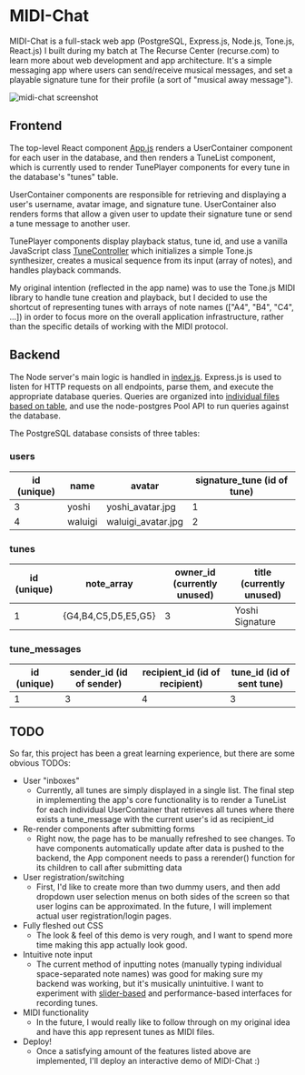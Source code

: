 # MIDI-Chat

MIDI-Chat is a full-stack web app (PostgreSQL, Express.js, Node.js, Tone.js, React.js) I built during my batch at The Recurse Center (recurse.com) to learn more about web development and app architecture. It's a simple messaging app where users can send/receive musical messages, and set a playable signature tune for their profile (a sort of "musical away message").

![midi-chat screenshot](http://portfolio.isaacpearl.com/img/Screen%20Shot%202019-04-18%20at%203.10.14%20PM.png)

## Frontend

The top-level React component [App.js](https://github.com/isaacpearl/midi-chat/blob/master/frontend/src/App/App.js) renders a UserContainer component for each user in the database, and then renders a TuneList component, which is currently used to render TunePlayer components for every tune in the database's "tunes" table. 

UserContainer components are responsible for retrieving and displaying a user's username, avatar image, and signature tune. UserContainer also renders forms that allow a given user to update their signature tune or send a tune message to another user. 

TunePlayer components display playback status, tune id, and use a vanilla JavaScript class [TuneController](https://github.com/isaacpearl/midi-chat/blob/master/frontend/src/TuneController/TuneController.js) which initializes a simple Tone.js synthesizer, creates a musical sequence from its input (array of notes), and handles playback commands.

My original intention (reflected in the app name) was to use the Tone.js MIDI library to handle tune creation and playback, but I decided to use the shortcut of representing tunes with arrays of note names (["A4", "B4", "C4", ...]) in order to focus more on the overall application infrastructure, rather than the specific details of working with the MIDI protocol.

## Backend
The Node server's main logic is handled in [index.js](https://github.com/isaacpearl/midi-chat/blob/master/backend/index.js). Express.js is used to listen for HTTP requests on all endpoints, parse them, and execute the appropriate database queries. Queries are organized into [individual files based on table](https://github.com/isaacpearl/midi-chat/tree/master/backend/app/queries), and use the node-postgres Pool API to run queries against the database.

The PostgreSQL database consists of three tables: 

### users
id (unique)| name | avatar | signature_tune (id of tune)
------------ | ------------- | ------------- | -------------
3 | yoshi | yoshi_avatar.jpg | 1 
4 | waluigi | waluigi_avatar.jpg | 2 

### tunes
id (unique) | note_array | owner_id (currently unused) | title (currently unused)
------------ | ------------- | ------------ | -------------
1 | {G4,B4,C5,D5,E5,G5} | 3 | Yoshi Signature

### tune_messages
id (unique) | sender_id (id of sender) | recipient_id (id of recipient) | tune_id (id of sent tune)
------------ | ------------- | ------------- | -------------
1 | 3 | 4 | 3

## TODO
So far, this project has been a great learning experience, but there are some obvious TODOs:
* User "inboxes"
  * Currently, all tunes are simply displayed in a single list. The final step in implementing the app's core functionality is to render a TuneList for each individual UserContainer that retrieves all tunes where there exists a tune_message with the current user's id as recipient_id
* Re-render components after submitting forms
  * Right now, the page has to be manually refreshed to see changes. To have components automatically update after data is pushed to the backend, the App component needs to pass a rerender() function for its children to call after submitting data 
* User registration/switching
  * First, I'd like to create more than two dummy users, and then add dropdown user selection menus on both sides of the screen so that user logins can be approximated. In the future, I will implement actual user registration/login pages.
* Fully fleshed out CSS
  * The look & feel of this demo is very rough, and I want to spend more time making this app actually look good.
* Intuitive note input
  * The current method of inputting notes (manually typing individual space-separated note names) was good for making sure my backend was working, but it's musically unintuitive. I want to experiment with [slider-based](https://www.youtube.com/watch?v=McRUT4Bq5GA) and performance-based interfaces for recording tunes.
* MIDI functionality
  * In the future, I would really like to follow through on my original idea and have this app represent tunes as MIDI files.
* Deploy!
  * Once a satisfying amount of the features listed above are implemented, I'll deploy an interactive demo of MIDI-Chat :)
